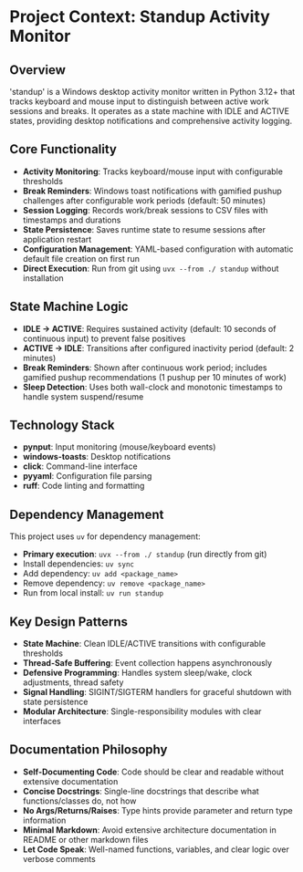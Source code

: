 # Project Context: Standup Activity Monitor

## Overview
'standup' is a Windows desktop activity monitor written in Python 3.12+ that tracks keyboard and mouse input to distinguish between active work sessions and breaks. It operates as a state machine with IDLE and ACTIVE states, providing desktop notifications and comprehensive activity logging.

## Core Functionality
- **Activity Monitoring**: Tracks keyboard/mouse input with configurable thresholds
- **Break Reminders**: Windows toast notifications with gamified pushup challenges after configurable work periods (default: 50 minutes)
- **Session Logging**: Records work/break sessions to CSV files with timestamps and durations
- **State Persistence**: Saves runtime state to resume sessions after application restart
- **Configuration Management**: YAML-based configuration with automatic default file creation on first run
- **Direct Execution**: Run from git using `uvx --from ./ standup` without installation

## State Machine Logic
- **IDLE → ACTIVE**: Requires sustained activity (default: 10 seconds of continuous input) to prevent false positives
- **ACTIVE → IDLE**: Transitions after configured inactivity period (default: 2 minutes)
- **Break Reminders**: Shown after continuous work period; includes gamified pushup recommendations (1 pushup per 10 minutes of work)
- **Sleep Detection**: Uses both wall-clock and monotonic timestamps to handle system suspend/resume

## Technology Stack
- **pynput**: Input monitoring (mouse/keyboard events)
- **windows-toasts**: Desktop notifications
- **click**: Command-line interface
- **pyyaml**: Configuration file parsing
- **ruff**: Code linting and formatting

## Dependency Management
This project uses `uv` for dependency management:
- **Primary execution**: `uvx --from ./ standup` (run directly from git)
- Install dependencies: `uv sync`
- Add dependency: `uv add <package_name>`
- Remove dependency: `uv remove <package_name>`
- Run from local install: `uv run standup`

## Key Design Patterns
- **State Machine**: Clean IDLE/ACTIVE transitions with configurable thresholds
- **Thread-Safe Buffering**: Event collection happens asynchronously
- **Defensive Programming**: Handles system sleep/wake, clock adjustments, thread safety
- **Signal Handling**: SIGINT/SIGTERM handlers for graceful shutdown with state persistence
- **Modular Architecture**: Single-responsibility modules with clear interfaces

## Documentation Philosophy
- **Self-Documenting Code**: Code should be clear and readable without extensive documentation
- **Concise Docstrings**: Single-line docstrings that describe what functions/classes do, not how
- **No Args/Returns/Raises**: Type hints provide parameter and return type information
- **Minimal Markdown**: Avoid extensive architecture documentation in README or other markdown files
- **Let Code Speak**: Well-named functions, variables, and clear logic over verbose comments
